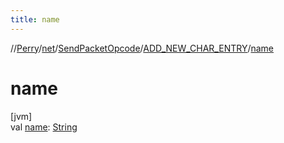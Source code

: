 ```yaml
---
title: name
---
```

//[Perry](../../../../index.html)/[net](../../index.html)/[SendPacketOpcode](../index.html)/[ADD_NEW_CHAR_ENTRY](index.html)/[name](name.html)



# name



[jvm]\
val [name](name.html): [String](https://kotlinlang.org/api/latest/jvm/stdlib/kotlin/-string/index.html)




